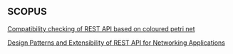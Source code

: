 ## SCOPUS

[Compatibility checking of REST API based on coloured petri net](https://link-springer-com.ezproxy.uniandes.edu.co:8443/chapter/10.1007%2F978-3-319-30996-5_2)

[Design Patterns and Extensibility of REST API for Networking Applications](http://ieeexplore.ieee.org.ezproxy.uniandes.edu.co:8080/document/7378522/?reload=true)
